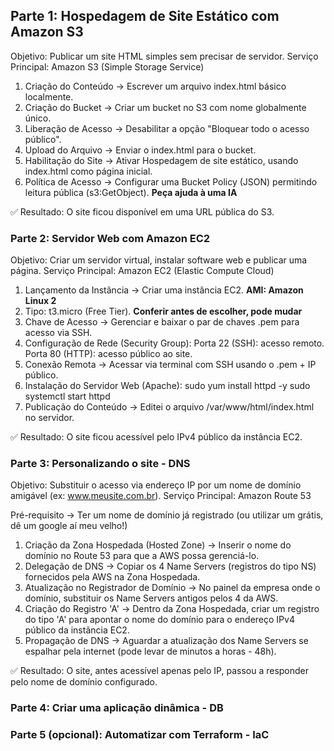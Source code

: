 ## Parte 1: Hospedagem de Site Estático com Amazon S3

Objetivo: Publicar um site HTML simples sem precisar de servidor.
Serviço Principal: Amazon S3 (Simple Storage Service)

1. Criação do Conteúdo → Escrever um arquivo index.html básico localmente.
2. Criação do Bucket → Criar um bucket no S3 com nome globalmente único.
3. Liberação de Acesso → Desabilitar a opção "Bloquear todo o acesso público".
4. Upload do Arquivo → Enviar o index.html para o bucket.
5. Habilitação do Site → Ativar Hospedagem de site estático, usando index.html como página inicial.
6. Política de Acesso → Configurar uma Bucket Policy (JSON) permitindo leitura pública (s3:GetObject). **Peça ajuda à uma IA**

✅ Resultado: O site ficou disponível em uma URL pública do S3.

### Parte 2: Servidor Web com Amazon EC2

Objetivo: Criar um servidor virtual, instalar software web e publicar uma página.
Serviço Principal: Amazon EC2 (Elastic Compute Cloud)

1. Lançamento da Instância → Criar uma instância EC2. **AMI: Amazon Linux 2**
2. Tipo: t3.micro (Free Tier). **Conferir antes de escolher, pode mudar**
3. Chave de Acesso → Gerenciar e baixar o par de chaves .pem para acesso via SSH.
4. Configuração de Rede (Security Group):
  Porta 22 (SSH): acesso remoto.
  Porta 80 (HTTP): acesso público ao site.
5. Conexão Remota → Acessar via terminal com SSH usando o .pem + IP público.
6. Instalação do Servidor Web (Apache):
	sudo yum install httpd -y
	sudo systemctl start httpd
7. Publicação do Conteúdo → Editei o arquivo /var/www/html/index.html no servidor.

✅ Resultado: O site ficou acessível pelo IPv4 público da instância EC2.

### Parte 3: Personalizando o site - DNS

Objetivo: Substituir o acesso via endereço IP por um nome de domínio amigável (ex: www.meusite.com.br).
Serviço Principal: Amazon Route 53

Pré-requisito → Ter um nome de domínio já registrado (ou utilizar um grátis, dê um google aí meu velho!)

1. Criação da Zona Hospedada (Hosted Zone) → Inserir o nome do domínio no Route 53 para que a AWS possa gerenciá-lo.
2. Delegação de DNS → Copiar os 4 Name Servers (registros do tipo NS) fornecidos pela AWS na Zona Hospedada.
3. Atualização no Registrador de Domínio → No painel da empresa onde o domínio, substituir os Name Servers antigos pelos 4 da AWS.
4. Criação do Registro 'A' → Dentro da Zona Hospedada, criar um registro do tipo 'A' para apontar o nome do domínio para o endereço IPv4 público da instância EC2.
5. Propagação de DNS → Aguardar a atualização dos Name Servers se espalhar pela internet (pode levar de minutos a horas - 48h).

✅ Resultado: O site, antes acessível apenas pelo IP, passou a responder pelo nome de domínio configurado.

### Parte 4: Criar uma aplicação dinâmica - DB

### Parte 5 (opcional): Automatizar com Terraform - IaC
